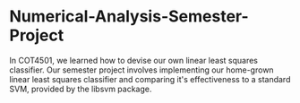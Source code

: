 # Numerical-Analysis-Semester-Project

In COT4501, we learned how to devise our own linear least squares classifier. Our semester project involves implementing our home-grown linear least squares classifier and comparing it's effectiveness to a standard SVM, provided by the libsvm package.
